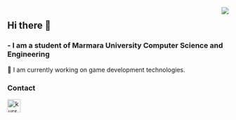
<img align="right" src="http://estruyf-github.azurewebsites.net/api/VisitorHit?user=kursatacikgoz&repo=kursatacikgoz&countColorcountColor&countColor=%237B1E7B"/>
<h2>Hi there 👋</h2>

<h3>- I am a student of Marmara University Computer Science and Engineering</h3>

🔭 I am currently working on game development technologies. 

<h3>Contact </h3>
<a href="https://www.linkedin.com/in/kursattacikgoz" ><img align="left" alt="kursattacikgoz | LinkedIn" src="https://cdn-icons-png.flaticon.com/512/1383/1383262.png" width="30"></a>








<!--
**kursatacikgoz/kursatacikgoz** is a ✨ _special_ ✨ repository because its `README.md` (this file) appears on your GitHub profile.

Here are some ideas to get you started:

- 🔭 I’m currently working on ...
- 🌱 I’m currently learning ...
- 👯 I’m looking to collaborate on ...
- 🤔 I’m looking for help with ...
- 💬 Ask me about ...
- 📫 How to reach me: ...
- 😄 Pronouns: ...
- ⚡ Fun fact: ...
-->
